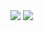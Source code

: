 <img src="https://camo.githubusercontent.com/f407685af2cfc46f0a19184b166596981b76ee5d4ef03b28b096e5b622ce5857/68747470733a2f2f726561646d652d747970696e672d7376672e6865726f6b756170702e636f6d3f666f6e743d4b61757368616e2b5363726970742673697a653d3430266475726174696f6e3d3435303026636f6c6f723d666666666666266261636b67726f756e643d4646464646463030267643656e7465723d747275652677696474683d363530266865696768743d3535266c696e65733d4f70656e2b536f757263652b436f6e7472696275746f72">
<img src="https://github-readme-stats.vercel.app/api?username=0xwebmilk&show_icons=true&theme=jolly">
